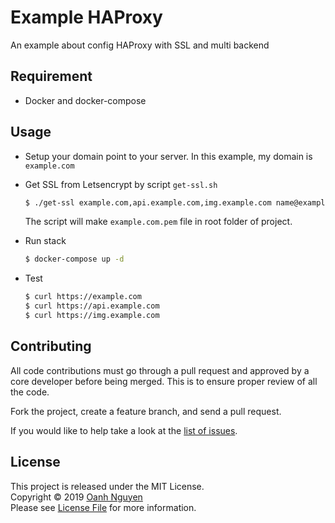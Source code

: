 # Example HAProxy

An example about config HAProxy with SSL and multi backend

## Requirement

- Docker and docker-compose
  
## Usage

- Setup your domain point to your server. In this example, my domain is `example.com`
   
- Get SSL from Letsencrypt by script `get-ssl.sh`
  
  ```bash
  $ ./get-ssl example.com,api.example.com,img.example.com name@example.com
  ```
  The script will make `example.com.pem` file in root folder of project. 

- Run stack
  
  ```bash
  $ docker-compose up -d
  ```

- Test
  
  ```bash
  $ curl https://example.com
  $ curl https://api.example.com
  $ curl https://img.example.com
  ```

## Contributing

All code contributions must go through a pull request and approved by a core developer before being merged. 
This is to ensure proper review of all the code.

Fork the project, create a feature branch, and send a pull request.

If you would like to help take a look at the [list of issues](https://github.com/oanhnn/example-haproxy/issues).

## License

This project is released under the MIT License.   
Copyright © 2019 [Oanh Nguyen](https://github.com/oanhnn)   
Please see [License File](https://github.com/oanhnn/example-haproxy/blob/master/LICENSE) for more information.
